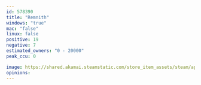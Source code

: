 ```yaml
---
id: 578390
title: "Remnith"
windows: "true"
mac: "false"
linux: false
positive: 19
negative: 7
estimated_owners: "0 - 20000"
peak_ccu: 0

image: https://shared.akamai.steamstatic.com/store_item_assets/steam/apps/578390/header.jpg?t=1565023549
opinions:
---
```

